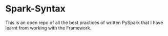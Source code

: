 # Spark-Syntax
This is an open repo of all the best practices of written PySpark that I have learnt from working with the Framework.
